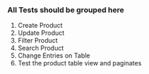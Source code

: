 ### All Tests should be grouped here

1. Create Product
2. Update Product
3. Filter Product
4. Search Product
5. Change Entries on Table
6. Test the product table view and paginates
